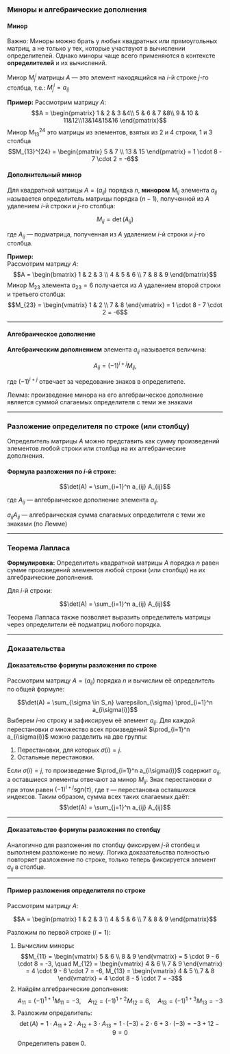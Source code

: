 ### Миноры и алгебраические дополнения

#### Минор 

Важно: Миноры можно брать у любых квадратных или прямоугольных матриц, а не только у тех, которые участвуют в вычислении определителей. Однако миноры чаще всего применяются в контексте **определителей** и их вычислений.

Минор $M_{j}^i$ матрицы $A$ — это элемент находящийся на $i$-й строке $j$-го столбца, т.е.: $M_{j}^i=a_{ij}$

**Пример:** 
Рассмотрим матрицу $A$: $$A = \begin{pmatrix} 1 & 2 & 3 &4\\ 5 & 6 & 7 &8\\ 9 & 10 & 11&12\\13&14&15&16 \end{pmatrix}$$
Минор $M_{13}^{24}$ это матрицы из элементов, взятых из 2 и 4 строки, 1 и 3 столбца $$M_{13}^{24} = \begin{pmatrix} 5 & 7 \\ 13 & 15 \end{pmatrix} = 1 \cdot 8 - 7 \cdot 2 = -6$$
#### Дополнительный минор

Для квадратной матрицы $A = (a_{ij})$ порядка $n$, **минором** $M_{ij}$ элемента $a_{ij}$ называется определитель матрицы порядка $(n-1)$, полученной из $A$ удалением $i$-й строки и $j$-го столбца:

$$M_{ij} = \det(A_{ij})$$

где $A_{ij}$ — подматрица, полученная из $A$ удалением $i$-й строки и $j$-го столбца.

**Пример:**  
Рассмотрим матрицу $A$: $$A = \begin{bmatrix} 1 & 2 & 3 \\ 4 & 5 & 6 \\ 7 & 8 & 9 \end{bmatrix}$$
Минор $M_{23}$ элемента $a_{23} = 6$ получается из $A$ удалением второй строки и третьего столбца: $$M_{23} = \begin{vmatrix} 1 & 2 \\ 7 & 8 \end{vmatrix} = 1 \cdot 8 - 7 \cdot 2 = -6$$

---

#### Алгебраическое дополнение

**Алгебраическим дополнением** элемента $a_{ij}$ называется величина:

$$A_{ij} = (-1)^{i+j} M_{ij},$$

где $(-1)^{i+j}$ отвечает за чередование знаков в определителе.

Лемма: произведение минора на его алгебраическое дополнение является суммой слагаемых определителя с теми же знаками


---

### Разложение определителя по строке (или столбцу)

Определитель матрицы $A$ можно представить как сумму произведений элементов любой строки или столбца на их алгебраические дополнения.

#### Формула разложения по $i$-й строке:

$$\det(A) = \sum_{i=1}^n a_{ij} A_{ij}$$

где $A_{ij}$ — алгебраическое дополнение элемента $a_{ij}$.

$a_{ij}A_{ij}$ — алгебраическая сумма слагаемых определителя с теми же знаками (по Лемме)

---

### Теорема Лапласа

**Формулировка:** Определитель квадратной матрицы $A$ порядка $n$ равен сумме произведений элементов любой строки (или столбца) на их алгебраические дополнения.

Для $i$-й строки:

$$\det(A) = \sum_{i=1}^n a_{ij} A_{ij}$$

Теорема Лапласа также позволяет выразить определитель матрицы через определители её подматриц любого порядка.

---

### Доказательства

#### Доказательство формулы разложения по строке

Рассмотрим матрицу $A = (a_{ij})$ порядка $n$ и вычислим её определитель по общей формуле:

$$\det(A) = \sum_{\sigma \in S_n} \varepsilon_{\sigma} \prod_{i=1}^n a_{i\sigma(i)}$$
Выберем $i$-ю строку и зафиксируем её элемент $a_{ij}$. Для каждой перестановки $\sigma$ множество всех произведений $\prod_{i=1}^n a_{i\sigma(i)}$ можно разделить на две группы:

1. Перестановки, для которых $\sigma(i) = j$.
2. Остальные перестановки.

Если $\sigma(i) = j$, то произведение $\prod_{i=1}^n a_{i\sigma(i)}$ содержит $a_{ij}$, а оставшиеся элементы отвечают за минор $M_{ij}$. Знак перестановки $\sigma$ при этом равен $(-1)^{i+j} \text{sgn}(\tau)$, где $\tau$ — перестановка оставшихся индексов. Таким образом, сумма всех таких слагаемых даёт: $$\det(A) = \sum_{j=1}^n a_{ij} A_{ij}$$

---

#### Доказательство формулы разложения по столбцу

Аналогично для разложения по столбцу фиксируем $j$-й столбец и выполняем разложение по нему. Логика доказательства полностью повторяет разложение по строке, только теперь фиксируется элемент $a_{ij}$ в столбце.

---

#### Пример разложения определителя по строке

Рассмотрим матрицу $A$:

$$A = \begin{pmatrix} 1 & 2 & 3 \\ 4 & 5 & 6 \\ 7 & 8 & 9 \end{pmatrix}$$

Разложим по первой строке ($i=1$):

1. Вычислим миноры: $$M_{11} = \begin{vmatrix} 5 & 6 \\ 8 & 9 \end{vmatrix} = 5 \cdot 9 - 6 \cdot 8 = -3, \quad M_{12} = \begin{vmatrix} 4 & 6 \\ 7 & 9 \end{vmatrix} = 4 \cdot 9 - 6 \cdot 7 = -6, M_{13} = \begin{vmatrix} 4 & 5 \\ 7 & 8 \end{vmatrix} = 4 \cdot 8 - 5 \cdot 7 = -3$$
2. Найдём алгебраические дополнения: $$A_{11} = (-1)^{1+1} M_{11} = -3, \quad A_{12} = (-1)^{1+2} M_{12} = 6, \quad A_{13} = (-1)^{1+3} M_{13} = -3$$
3. Разложим определитель: $$\det(A) = 1 \cdot A_{11} + 2 \cdot A_{12} + 3 \cdot A_{13} = 1 \cdot (-3) + 2 \cdot 6 + 3 \cdot (-3) = -3 + 12 - 9 = 0$$
Определитель равен $0$.
